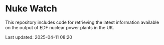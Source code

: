 # Nuke Watch

This repository includes code for retrieving the latest information available on the output of EDF nuclear power plants in the UK.

Last updated: 2025-04-11 08:20